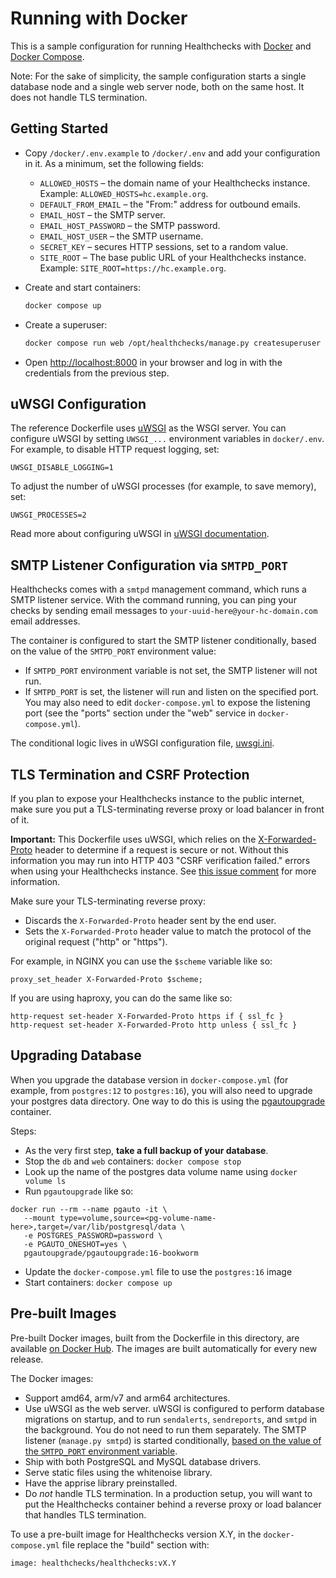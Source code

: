# Running with Docker

This is a sample configuration for running Healthchecks with
[Docker](https://www.docker.com) and [Docker Compose](https://docs.docker.com/compose/).

Note: For the sake of simplicity, the sample configuration starts a single database
node and a single web server node, both on the same host. It does not handle TLS
termination.

## Getting Started

* Copy `/docker/.env.example` to `/docker/.env` and add your configuration in it.
  As a minimum, set the following fields:
    * `ALLOWED_HOSTS` – the domain name of your Healthchecks instance.
    Example: `ALLOWED_HOSTS=hc.example.org`.
    * `DEFAULT_FROM_EMAIL` – the "From:" address for outbound emails.
    * `EMAIL_HOST` – the SMTP server.
    * `EMAIL_HOST_PASSWORD` – the SMTP password.
    * `EMAIL_HOST_USER` – the SMTP username.
    * `SECRET_KEY` – secures HTTP sessions, set to a random value.
    * `SITE_ROOT` – The base public URL of your Healthchecks instance. Example:
    `SITE_ROOT=https://hc.example.org`.

* Create and start containers:

  ```sh
  docker compose up
  ```

* Create a superuser:

  ```sh
  docker compose run web /opt/healthchecks/manage.py createsuperuser
  ```

* Open [http://localhost:8000](http://localhost:8000) in your browser and log in with
  the credentials from the previous step.

## uWSGI Configuration

The reference Dockerfile uses [uWSGI](https://uwsgi-docs.readthedocs.io/en/latest/)
as the WSGI server. You can configure uWSGI by setting `UWSGI_...` environment
variables in `docker/.env`. For example, to disable HTTP request logging, set:

    UWSGI_DISABLE_LOGGING=1

To adjust the number of uWSGI processes (for example, to save memory), set:

    UWSGI_PROCESSES=2

Read more about configuring uWSGI in [uWSGI documentation](https://uwsgi-docs.readthedocs.io/en/latest/Configuration.html#environment-variables).

## SMTP Listener Configuration via `SMTPD_PORT`

Healthchecks comes with a `smtpd` management command, which runs a SMTP listener
service. With the command running, you can ping your checks by sending email messages
to `your-uuid-here@your-hc-domain.com` email addresses.

The container is configured to start the SMTP listener conditionally, based
on the value of the `SMTPD_PORT` environment value:

* If `SMTPD_PORT` environment variable is not set, the SMTP listener will not run.
* If `SMTPD_PORT` is set, the listener will run and listen on the specified port.
  You may also need to edit `docker-compose.yml` to expose the listening port
  (see the "ports" section under the "web" service in `docker-compose.yml`).

The conditional logic lives in uWSGI configuration file,
[uwsgi.ini](https://github.com/healthchecks/healthchecks/blob/master/docker/uwsgi.ini).

## TLS Termination and CSRF Protection

If you plan to expose your Healthchecks instance to the public internet, make sure you
put a TLS-terminating reverse proxy or load balancer in front of it.

**Important:** This Dockerfile uses uWSGI, which relies on the [X-Forwarded-Proto](https://developer.mozilla.org/en-US/docs/Web/HTTP/Headers/X-Forwarded-Proto)
header to determine if a request is secure or not. Without this information you
may run into HTTP 403 "CSRF verification failed." errors when using your Healthchecks
instance. See [this issue comment](https://github.com/healthchecks/healthchecks/discussions/851#discussioncomment-6293396)
for more information.

Make sure your TLS-terminating reverse proxy:

* Discards the `X-Forwarded-Proto` header sent by the end user.
* Sets the `X-Forwarded-Proto` header value to match the protocol of the original request
  ("http" or "https").

For example, in NGINX you can use the `$scheme` variable like so:

```
proxy_set_header X-Forwarded-Proto $scheme;
```

If you are using haproxy, you can do the same like so:

```
http-request set-header X-Forwarded-Proto https if { ssl_fc }
http-request set-header X-Forwarded-Proto http unless { ssl_fc }
```

## Upgrading Database

When you upgrade the database version in `docker-compose.yml` (for example,
from `postgres:12` to `postgres:16`), you will also need to upgrade your postgres
data directory. One way to do this is using the
[pgautoupgrade](https://hub.docker.com/r/pgautoupgrade/pgautoupgrade) container.

Steps:

* As the very first step, **take a full backup of your database**.
* Stop the `db` and `web` containers: `docker compose stop`
* Look up the name of the postgres data volume name using `docker volume ls`
* Run `pgautoupgrade` like so:

```
docker run --rm --name pgauto -it \
   --mount type=volume,source=<pg-volume-name-here>,target=/var/lib/postgresql/data \
   -e POSTGRES_PASSWORD=password \
   -e PGAUTO_ONESHOT=yes \
   pgautoupgrade/pgautoupgrade:16-bookworm
```

* Update the `docker-compose.yml` file to use the `postgres:16` image
* Start containers: `docker compose up`

## Pre-built Images

Pre-built Docker images, built from the Dockerfile in this directory, are available
[on Docker Hub](https://hub.docker.com/r/healthchecks/healthchecks). The images are
built automatically for every new release.

The Docker images:

* Support amd64, arm/v7 and arm64 architectures.
* Use uWSGI as the web server. uWSGI is configured to perform database migrations
  on startup, and to run `sendalerts`, `sendreports`, and `smtpd` in the background.
  You do not need to run them separately. The SMTP listener (`manage.py smtpd`) is
  started conditionally, [based on the value of the `SMTPD_PORT` environment variable](https://github.com/healthchecks/healthchecks/tree/master/docker#smtp-listener-configuration-via-smtpd_port).
* Ship with both PostgreSQL and MySQL database drivers.
* Serve static files using the whitenoise library.
* Have the apprise library preinstalled.
* Do *not* handle TLS termination. In a production setup, you will want to put
  the Healthchecks container behind a reverse proxy or load balancer that handles TLS
  termination.

To use a pre-built image for Healthchecks version X.Y, in the `docker-compose.yml` file
replace the "build" section with:

```text
image: healthchecks/healthchecks:vX.Y
```
